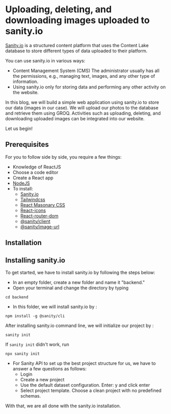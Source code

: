 # Uploading, deleting, and downloading images uploaded to sanity.io

[Sanity.io](https://sanity.io/) is a structured content platform that uses the Content Lake database to store different types of data uploaded to their platform.

You can use sanity.io in various ways:
- Content Management System (CMS) The administrator usually has all the permissions, e.g., managing text, images, and any other type of information.
- Using sanity.io only for storing data and performing any other activity on the website.
 
In this blog, we will build a simple web application using sanity.io to store our data (images in our case). We will upload our photos to the database and retrieve them using GROQ. Activities such as uploading, deleting, and downloading uploaded images can be integrated into our website.

Let us begin!

## Prerequisites

For you to follow side by side, you require a few things:

- Knowledge of ReactJS
- Choose a code editor
- Create a React app
- [NodeJS](https://nodejs.org/en/)
- To install:
    - [Sanity.io](https://sanity.io/) 
    - [Tailwindcss](https://tailwindcss.com/docs/installation)
    - [React Masonary CSS](https://www.npmjs.com/package/react-masonry-css)
    - [React-icons](https://react-icons.github.io/react-icons)
    - [React-router-dom](https://www.npmjs.com/package/react-router-dom)
    - [@sanity/client](https://www.npmjs.com/package/@sanity/cli)
    - [@sanity/image-url](https://www.npmjs.com/package/@sanity/image-url)
    
## Installation

## Installing sanity.io

To get started, we have to install sanity.io by following the steps below:

- In an empty folder, create a new folder and name it "backend."
- Open your terminal and change the directory by typing
 ```
 cd backend
 ```
- In this folder, we will install sanity.io by :
```
npm install -g @sanity/cli
```
After installing sanity.io command line, we will initialize our project by :

 ```
 sanity init
 ``` 

If `sanity init` didn't work, run 
```
npx sanity init
```
- For Sanity API to set up the best project structure for us, we have to answer a few questions as follows:
    - Login  
    - Create a new project
    - Use the default dataset configuration. Enter: y and click enter
    - Select project template. Choose a clean project with no predefined schemas.

With that, we are all done with the sanity.io installation.
